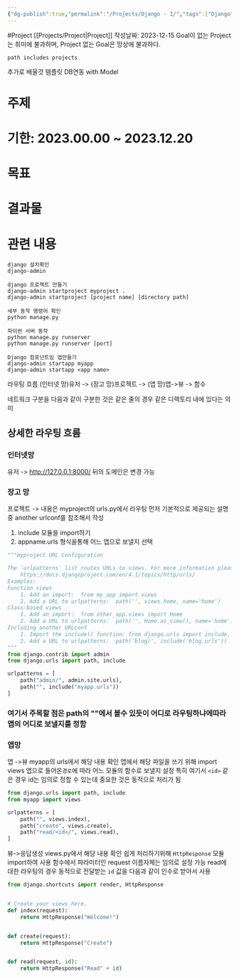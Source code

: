```yaml
---
{"dg-publish":true,"permalink":"/Projects/Django - 1/","tags":["Django","Python","Backend","Framework","110_10_a_1"],"noteIcon":"0","created":"2023-12-15T21:35:22.090+09:00","updated":"2024-01-01T01:17:53.722+09:00"}
---
```



#Project
[[Projects/Project\|Project]]
작성날짜: 2023-12-15
Goal이 없는 Project는 취미에 불과하며, Project 없는 Goal은 망상에 불과하다.

```tasks
path includes projects
```


추가로 배울것 
템플릿
DB연동 with Model

# 주제
# 기한: 2023.00.00 ~ 2023.12.20
# 목표
# 결과물
# 관련 내용


```
django 설치확인
django-admin

django 프로젝트 만들기
django-admin startproject myproject .
django-admin startproject [project name] [directory path]

세부 동작 명령어 확인
python manage.py

파이썬 서버 동작
python manage.py runserver
python manage.py runserver [port]

Django 컴포넌트임 앱만들기
django-admin startapp myapp
django-admin startapp <app name>

```


라우팅 흐름
(인터넷 망)유저 -> 
(장고 망)프로젝트 ->
(앱 망)앱->뷰 -> 함수

네트워크 구분을 다음과 같이 구분한 것은 같은 줄의 경우 같은 디렉토리 내에 있다는 의미

## 상세한 라우팅 흐름
### 인터넷망
유저 ->
http://127.0.0.1:8000/
뒤의 도메인은 변경 가능


### 장고 망
프로젝트 ->
내용은 myproject의 urls.py에서 라우팅
먼저 기본적으로 제공되는 설명중 another urlconf를 참조해서 작성
1. include 모듈을 import하기
2. appname.urls 형식을통해 어느 앱으로 보낼지 선택

```python
"""myproject URL Configuration

The `urlpatterns` list routes URLs to views. For more information please see:
    https://docs.djangoproject.com/en/4.1/topics/http/urls/
Examples:
Function views
    1. Add an import:  from my_app import views
    2. Add a URL to urlpatterns:  path('', views.home, name='home')
Class-based views
    1. Add an import:  from other_app.views import Home
    2. Add a URL to urlpatterns:  path('', Home.as_view(), name='home')
Including another URLconf
    1. Import the include() function: from django.urls import include, path
    2. Add a URL to urlpatterns:  path('blog/', include('blog.urls'))
"""
from django.contrib import admin
from django.urls import path, include

urlpatterns = [
    path("admin/", admin.site.urls),
    path("", include("myapp.urls"))
]
``` 
### 여기서 주목할 점은 path의 ""에서 볼수 있듯이 어디로 라우팅하냐에따라 앱의 어디로 보낼지를 정함

### 앱망
앱 ->뷰 
myapp의 urls에서 해당 내용 확인
앱에서 해당 파일을 쓰기 위해 import views
앱으로 들어온`경로`에 따라 어느 모듈의 함수로 보낼지 설정
특히 여기서 `<id>` 같은 경우 id는 임의로 정할 수 있는데 중요한 것은 동적으로 처리가 됨

```python
from django.urls import path, include
from myapp import views

urlpatterns = [
    path("", views.index),
    path("create", views.create),
    path("read/<id>/", views.read),
]

```


뷰->응답생성
views.py에서 해당 내용 확인
쉽게 처리하기위해 `HttpResponse` 모듈 import하여 사용
함수에서 파라미터인 request 이름자체는 임의로 설정 가능
read에대한 라우팅의 경우 동적으로 전달받는 `id` 값을 다음과 같이 인수로 받아서 사용

```python
from django.shortcuts import render, HttpResponse


# Create your views here.
def index(request):
    return HttpResponse("Welcome!")


def create(request):
    return HttpResponse("Create")


def read(request, id):
    return HttpResponse("Read" + id)


```